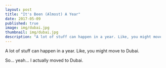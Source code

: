 ```yaml
---
layout: post
title: "It's Been (Almost) A Year"
date: 2017-05-09
published: true
image: img/dubai.jpg
thumbnail: img/dubai.jpg
description: "A lot of stuff can happen in a year. Like, you might move to Dubai."
---
```

<p class="postdescription">A lot of stuff can happen in a year. Like, you might move to Dubai.</p>
<!--more-->
<p>So... yeah... I actually moved to Dubai. </p>